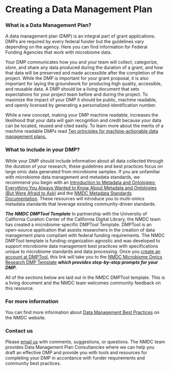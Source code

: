 # Creating a Data Management Plan

### What is a Data Management Plan? 

A data management plan (DMP) is an integral part of grant applications. DMPs are required by every federal funder but the guidelines vary depending on the agency. Here you can find information for Federal Funding Agencies that work with microbiome data.  

Your DMP communicates how you and your team will collect, categorize, store, and share any data produced during the duration of a grant, and how that data will be preserved and made accessible after the completion of the project. While the DMP is important for your grant proposal, it is also important for laying the groundwork for producing high quality, accessible, and reusable data. A DMP should be a living document that sets expectations for your project team before and during the project. To maximize the impact of your DMP it should be public, machine readable, and openly licensed by generating a personalized identification number. 

While a new concept, making your DMP machine readable, increases the likelihood that your data will gain recognition and credit because your data can be located, reused and cited easily. To learn more about the merits of a machine readable DMPs read [Ten principles for machine-actionable data management plans.](https://journals.plos.org/ploscompbiol/article?id=10.1371/journal.pcbi.1006750) 

### What to include in your DMP? 

While your DMP should include information about all data collected through the duration of your research, these guidelines and best practices focus on large omic data generated from microbiome samples. If you are unfamiliar with microbiome data management and metadata standards, we recommend you begin with an [Introduction to Metadata and Ontologies: Everything You Always Wanted to Know About Metadata and Ontologies (But Were Afraid to Ask)](https://microbiomedata.org/introduction-to-metadata-and-ontologies/) and the [NMDC Metadata Standards Documentation](https://nmdc-documentation.readthedocs.io/en/latest/reference/metadata/combined_schema_docs.html). These resources will introduce you to multi-omics metadata standards that leverage existing community-driven standards. 

***The NMDC DMPTool Template***
In partnership with the University of California Curation Center of the California Digital Library, the NMDC team has created a microbiome-specific DMPTool Template. DMPTool is an open-source application that assists researchers in the creation of data management plans compliant with federal funding requirements. The NMDC DMPTool template is funding-organization agnostic and was developed to support microbiome data management best practices with specifications unique to microbiome standards and data processing. Once you [create an account at DMPTool](https://dmptool.org/), this link will take you to the [NMDC Microbiome Omics Research DMP Template](https://dmptool.org/plans?plan%5Bfunder%5D%5Bid%5D=%7B+%22id%22%3A+4265%2C+%22name[…]Microbiome+Data+Collaborative%22+%7D&plan%5Btemplate_id%5D=1321) ***which provides step-by-step prompts for your DMP.***

All of the sections below are laid out in the NMDC DMPTool template. This is a living document and the NMDC team welcomes community feedback on this resource. 




### For more information 
You can find more information about [Data Management Best Practices](https://microbiomedata.org/data-management/) on the NMDC website.

### Contact us

Please [email us](https://microbiomedata.org/contact/) with comments, suggestions, or questions. The NMDC team provides Data Management Plan Consultancies where we can help you draft an effective DMP and provide you with tools and resources for completing your DMP in accordance with funder requirements and community best practices. 
 
